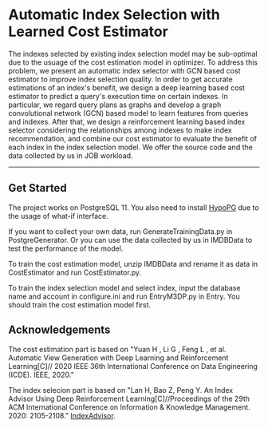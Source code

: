 # Automatic Index Selection with Learned Cost Estimator
The indexes selected by existing index selection model may be sub-optimal due to the usuage of the cost estimation model in optimizer. To address this problem, we present an automatic index selector with GCN based cost estimator to improve index selection quality. In order to get accurate estimations of an index's benefit, we design a deep learning based cost estimator to predict a query's execution time on certain indexes. In particular, we regard query plans as graphs and develop a graph convolutional network (GCN) based model to learn features from queries and indexes. After that, we design a reinforcement learning based index selector considering the relationships among indexes to make index recommendation, and combine our cost estimator to evaluate the benefit of each index in the index selection model. We offer the source code and the data collected by us in JOB workload.

****

## Get Started
The project works on PostgreSQL 11. You also need to install [HypoPG](https://hypopg.readthedocs.io/en/latest/) due to the usage of what-if interface. 

If you want to collect your own data, run GenerateTrainingData.py in PostgreGenerator. Or you can use the data collected by us in IMDBData to test the performance of the model.

To train the cost estimation model, unzip IMDBData and rename it as data in CostEstimator and run CostEstimator.py.

To train the index selection model and select index, input the database name and account in configure.ini and run EntryM3DP.py in Entry. You should train the cost estimation model first.

## Acknowledgements
The cost estimation part is based on "Yuan H , Li G , Feng L , et al. Automatic View Generation with Deep Learning and Reinforcement Learning[C]// 2020 IEEE 36th International Conference on Data Engineering (ICDE). IEEE, 2020."

The index selecion part is based on "Lan H, Bao Z, Peng Y. An Index Advisor Using Deep Reinforcement Learning[C]//Proceedings of the 29th ACM International Conference on Information & Knowledge Management. 2020: 2105-2108."  [IndexAdvisor](https://github.com/rmitbggroup/IndexAdvisor).


